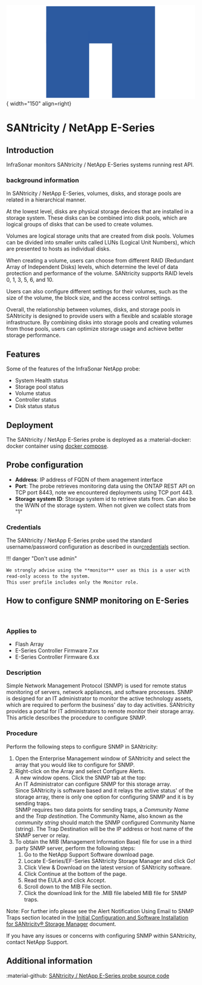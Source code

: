 ![NetApp-Probe](../../images/probe_netapp.png){ width="150" align=right}

# SANtricity / NetApp E-Series

## Introduction

InfraSonar monitors SANtricity / NetApp E-Series systems running rest API.

### background information 

In SANtricity / NetApp E-Series, volumes, disks, and storage pools are related in a hierarchical manner.

At the lowest level, disks are physical storage devices that are installed in a storage system. These disks can be combined into disk pools, which are logical groups of disks that can be used to create volumes.

Volumes are logical storage units that are created from disk pools. Volumes can be divided into smaller units called LUNs (Logical Unit Numbers), which are presented to hosts as individual disks.

When creating a volume, users can choose from different RAID (Redundant Array of Independent Disks) levels, which determine the level of data protection and performance of the volume. SANtricity supports RAID levels 0, 1, 3, 5, 6, and 10.

Users can also configure different settings for their volumes, such as the size of the volume, the block size, and the access control settings.

Overall, the relationship between volumes, disks, and storage pools in SANtricity is designed to provide users with a flexible and scalable storage infrastructure. By combining disks into storage pools and creating volumes from those pools, users can optimize storage usage and achieve better storage performance.

## Features

Some of the features of the InfraSonar NetApp probe:

* System Health status
* Storage pool status
* Volume status
* Controller status
* Disk status status

## Deployment

The SANtricity / NetApp E-Series probe is deployed as a :material-docker: docker container using [docker compose](appliance/docker_compose.md).

## Probe configuration

* **Address**: IP address of FQDN of them anagement interface
* **Port**: The probe retrieves monitoring data using the ONTAP REST API on TCP port 8443, note we encountered deployments using TCP port 443.
* **Storage system ID**: Storage system id to retrieve stats from. Can also be the WWN of the storage system. When not given we collect stats from "1"

### Credentials

The SANtricity / NetApp E-Series probe used the standard username/password configuration as described in our[credentials](appliance/credentials.md) section.

!!! danger "Don't use admin"

    We strongly advise using the **monitor** user as this is a user with read-only access to the system.
    This user profile includes only the Monitor role.

## How to configure SNMP monitoring on E-Series
​
### Applies to

* Flash Array
* E-Series Controller Firmware 7.xx
* E-Series Controller Firmware 6.xx

### Description

Simple Network Management Protocol (SNMP) is used for remote status monitoring of servers, network appliances, and software processes. SNMP is designed for an IT administrator to monitor the active technology assets, which are required to perform the business' day to day activities. SANtricity provides a portal for IT administrators to remote monitor their storage array. This article describes the procedure to configure SNMP.

### Procedure
Perform the following steps to configure SNMP in SANtricity:  

1. Open the Enterprise Management window of SANtricity and select the array that you would like to configure for SNMP.
2. Right-click on the Array and select Configure Alerts.<br>
   A new window opens. Click the SNMP tab at the top:<br>
   An IT Administrator can configure SNMP for this storage array.<br>
   Since SANtricity is software based and it relays the active status' of the storage array, there is only one option for configuring SNMP and it is by sending traps.<br>
   SNMP requires two data points for sending traps, a *Community Name* and the *Trap destination*. The Community Name, also known as the *community string* should match the SNMP configured Community Name (string). The Trap Destination will be the IP address or host name of the SNMP server or relay.
3. To obtain the MIB (Management Information Base) file for use in a third party SNMP server, perform the following steps:
    1. Go to the NetApp Support Software download page.
    2. Locate E-Series/EF-Series SANtricity Storage Manager and click Go!
    3. Click View & Download on the latest version of SANtricity software.
    4. Click Continue at the bottom of the page.
    5. Read the EULA and click Accept.
    6. Scroll down to the MIB File section.
    7. Click the download link for the .MIB file labeled MIB file for SNMP traps.

Note: For further info please see the Alert Notification Using Email to SNMP Traps section located in the [Initial Configuration and Software Installation for SANtricity® Storage Manager](https://library.netapp.com/ecm/ecm_get_file/ECMP1394572) document.

If you have any issues or concerns with configuring SNMP within SANtricity, contact NetApp Support. 

## Additional information

:material-github: [SANtricity / NetApp E-Series probe source code](https://github.com/infrasonar/santricity-probe)